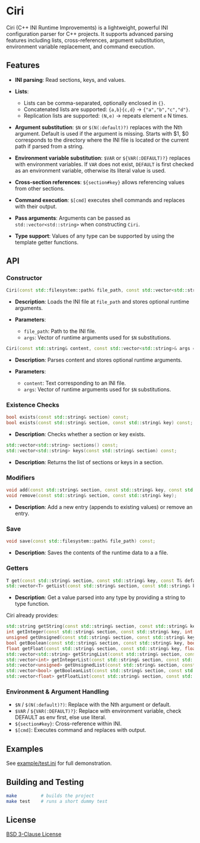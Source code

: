 # Ciri

Ciri (C++ INI Runtime Improvements) is a lightweight, powerful INI configuration parser for C++ projects. It supports advanced parsing features including lists, cross-references, argument substitution, environment variable replacement, and command execution.

## Features

* **INI parsing**: Read sections, keys, and values.
* **Lists**:

  * Lists can be comma-separated, optionally enclosed in `{}`.
  * Concatenated lists are supported: `{a,b}{c,d}` → `{"a","b","c","d"}`.
  * Replication lists are supported: `(N,e)` → repeats element `e` N times.
* **Argument substitution**: `$N` or `$(N(:default)?)` replaces with the Nth argument. Default is used if the argument is missing. Starts with $1, $0 corresponds to the directory where the INI file is located or the current path if parsed from a string.
* **Environment variable substitution**: `$VAR` or `${VAR(:DEFAULT)?}` replaces with environment variables. If `VAR` does not exist, `DEFAULT` is first checked as an environment variable, otherwise its literal value is used.
* **Cross-section references**: `${section#key}` allows referencing values from other sections.
* **Command execution**: `$[cmd]` executes shell commands and replaces with their output.
* **Pass arguments**: Arguments can be passed as `std::vector<std::string>` when constructing `Ciri`.
* **Type support**: Values of any type can be supported by using the template getter functions.

## API

### Constructor

```cpp
Ciri(const std::filesystem::path& file_path, const std::vector<std::string>& args = {});
```

* **Description**: Loads the INI file at `file_path` and stores optional runtime arguments.
* **Parameters**:

  * `file_path`: Path to the INI file.
  * `args`: Vector of runtime arguments used for `$N` substitutions.

```cpp
Ciri(const std::string& content, const std::vector<std::string>& args = {});
```

* **Description**: Parses content and stores optional runtime arguments.
* **Parameters**:

  * `content`: Text corresponding to an INI file.
  * `args`: Vector of runtime arguments used for `$N` substitutions.

### Existence Checks

```cpp
bool exists(const std::string& section) const;
bool exists(const std::string& section, const std::string& key) const;
```

* **Description**: Checks whether a section or key exists.

```cpp
std::vector<std::string> sections() const;
std::vector<std::string> keys(const std::string& section) const;
```

* **Description**: Returns the list of sections or keys in a section.

### Modifiers

```cpp
void add(const std::string& section, const std::string& key, const std::string& value);
void remove(const std::string& section, const std::string& key);
```

* **Description**: Add a new entry (appends to existing values) or remove an entry.

### Save

```cpp
void save(const std::filesystem::path& file_path) const;
```

* **Description**: Saves the contents of the runtime data to a a file.

### Getters


```cpp
T get(const std::string& section, const std::string& key, const T& default_value, const std::function<T(const std::string&)>& converter) const;
std::vector<T> getList(const std::string& section, const std::string& key, const std::vector<T>& default_value, F converter) const;
```

* **Description**: Get a value parsed into any type by providing a string to type function.

Ciri already provides:
```cpp
std::string getString(const std::string& section, const std::string& key, const std::string& default_value = "") const;
int getInteger(const std::string& section, const std::string& key, int default_value = 0) const;
unsigned getUnsigned(const std::string& section, const std::string& key, unsigned default_value = 0) const;
bool getBoolean(const std::string& section, const std::string& key, bool default_value = false) const;
float getFloat(const std::string& section, const std::string& key, float default_value = 0.0f) const;
std::vector<std::string> getStringList(const std::string& section, const std::string& key, const std::vector<std::string>& default_value = {}) const;
std::vector<int> getIntegerList(const std::string& section, const std::string& key, const std::vector<int>& default_value = {}) const;
std::vector<unsigned> getUnsignedList(const std::string& section, const std::string& key, const std::vector<unsigned>& default_value = {}) const;
std::vector<bool> getBooleanList(const std::string& section, const std::string& key, const std::vector<bool>& default_value = {}) const;
std::vector<float> getFloatList(const std::string& section, const std::string& key, const std::vector<float>& default_value = {}) const;
```


### Environment & Argument Handling

* `$N` / `$(N(:default)?)`: Replace with the Nth argument or default.
* `$VAR` / `${VAR(:DEFAULT)?}`: Replace with environment variable, check DEFAULT as env first, else use literal.
* `${section#key}`: Cross-reference within INI.
* `$[cmd]`: Executes command and replaces with output.

## Examples

See [example/test.ini](example/test.ini) for full demonstration.

## Building and Testing

```bash
make         # builds the project
make test    # runs a short dummy test
```

## License

[BSD 3-Clause License](LICENSE.txt)

